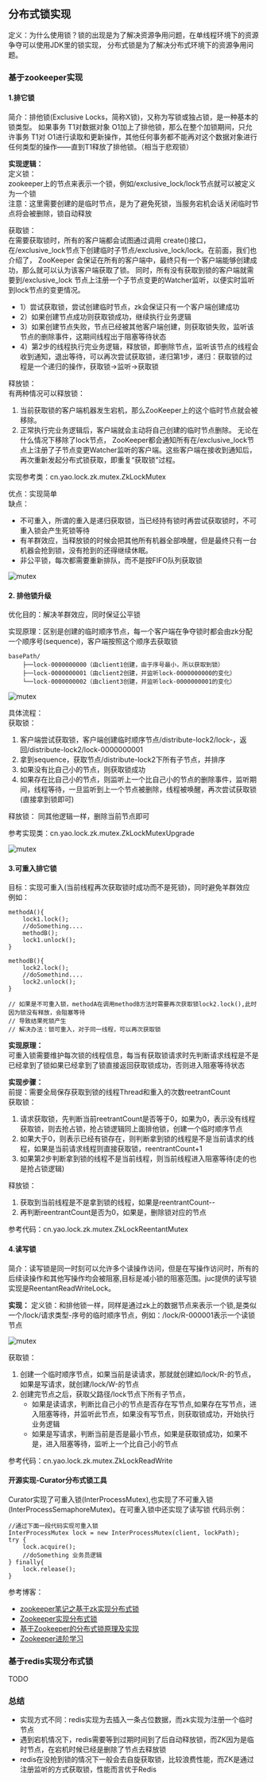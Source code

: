 ## 分布式锁实现
定义：为什么使用锁？锁的出现是为了解决资源争用问题，在单线程环境下的资源争夺可以使用JDK里的锁实现，
分布式锁是为了解决分布式环境下的资源争用问题。

### 基于zookeeper实现
#### 1.排它锁
简介：排他锁(Exclusive Locks，简称X锁)，又称为写锁或独占锁，是一种基本的锁类型。
如果事务 T1对数据对象 O1加上了排他锁，那么在整个加锁期间，只允许事务 T1对 O1进行读取和更新操作，其他任何事务都不能再对这个数据对象进行任何类型的操作——直到T1释放了排他锁。（相当于悲观锁）

**实现逻辑：**  
定义锁：  
zookeeper上的节点来表示一个锁，例如/exclusive_lock/lock节点就可以被定义为一个锁  
注意：这里需要创建的是临时节点，是为了避免死锁，当服务宕机会话关闭临时节点将会被删除，锁自动释放

获取锁：  
在需要获取锁时，所有的客户端都会试图通过调用 create()接口，在/exclusive_lock节点下创建临时子节点/exclusive_lock/lock。在前⾯，我们也介绍了，
ZooKeeper 会保证在所有的客户端中，最终只有⼀个客户端能够创建成功，那么就可以认为该客户端获取了锁。
同时，所有没有获取到锁的客户端就需要到/exclusive_lock 节点上注册⼀个子节点变更的Watcher监听，以便实时监听到lock节点的变更情况。
+ 1）尝试获取锁，尝试创建临时节点，zk会保证只有一个客户端创建成功
+ 2）如果创建节点成功则获取锁成功，继续执行业务逻辑
+ 3）如果创建节点失败，节点已经被其他客户端创建，则获取锁失败，监听该节点的删除事件，这期间线程出于阻塞等待状态
+ 4）第2步的线程执行完业务逻辑，释放锁，即删除节点，监听该节点的线程会收到通知，退出等待，可以再次尝试获取锁，递归第1步，递归：获取锁的过程是一个递归的操作，获取锁->监听->获取锁

释放锁：   
有两种情况可以释放锁：
1. 当前获取锁的客户端机器发生宕机，那么ZooKeeper上的这个临时节点就会被移除。
2. 正常执行完业务逻辑后，客户端就会主动将⾃⼰创建的临时节点删除。 无论在什么情况下移除了lock节点，
ZooKeeper都会通知所有在/exclusive_lock节点上注册了子节点变更Watcher监听的客户端。这些客户端在接收到通知后，再次重新发起分布式锁获取，即重复“获取锁”过程。

实现参考类：cn.yao.lock.zk.mutex.ZkLockMutex

优点：实现简单  
缺点：
+ 不可重入，所谓的重入是递归获取锁，当已经持有锁时再尝试获取锁时，不可重入锁会产生死锁等待
+ 有羊群效应，当释放锁的时候会把其他所有机器全部唤醒，但是最终只有一台机器会抢到锁，没有抢到的还得继续休眠。
+ 非公平锁，每次都需要重新排队，而不是按FIFO队列获取锁

![mutex](images/mutex.png)

#### 2. 排他锁升级
优化目的：解决羊群效应，同时保证公平锁

实现原理：区别是创建的临时顺序节点，每一个客户端在争夺锁时都会由zk分配一个顺序号(sequence)，客户端按照这个顺序去获取锁
```
basePath/
    ├──lock-0000000000（由client1创建，由于序号最小，所以获取到锁）
    ├──lock-0000000001（由client2创建，并监听lock-0000000000的变化）
    └──lock-0000000002（由client3创建，并监听lock-0000000001的变化）
```
![mutex](images/mutexUpgrade2.png)

具体流程：  
获取锁：  
1. 客户端尝试获取锁，客户端创建临时顺序节点/distribute-lock2/lock-，返回/distribute-lock2/lock-0000000001
2. 拿到sequence，获取节点/distribute-lock2下所有子节点，并排序
3. 如果没有比自己小的节点，则获取锁成功
4. 如果存在比自己小的节点，则监听上一个比自己小的节点的删除事件，监听期间，线程等待，一旦监听到上一个节点被删除，线程被唤醒，再次尝试获取锁(直接拿到锁即可)
    
释放锁： 同其他逻辑一样，删除当前节点即可

参考实现类：cn.yao.lock.zk.mutex.ZkLockMutexUpgrade

![mutex](images/mutexUpgrade.png)

#### 3.可重入排它锁
目标：实现可重入(当前线程再次获取锁时成功而不是死锁)，同时避免羊群效应  
例如：
```
methodA(){
    lock1.lock();
    //doSomething....
    methodB();
    lock1.unlock();
}

methodB(){
    lock2.lock();
    //doSomethind....
    lock2.unlock();
}

// 如果是不可重入锁，methodA在调用methodB方法时需要再次获取锁lock2.lock(),此时因为锁没有释放，会阻塞等待
// 导致结果死锁产生
// 解决办法：锁可重入，对于同一线程，可以再次获取锁
```

**实现原理：**  
可重入锁需要维护每次锁的线程信息，每当有获取锁请求时先判断请求线程是不是已经拿到了锁如果已经拿到了锁直接返回获取锁成功，否则进入阻塞等待状态

**实现步骤：**  
前提：需要全局保存获取到锁的线程Thread和重入的次数reetrantCount  
获取锁：  
1. 请求获取锁，先判断当前reetrantCount是否等于0，如果为0，表示没有线程获取锁，则去抢占锁，抢占锁逻辑同上面排他锁，创建一个临时顺序节点
2. 如果大于0，则表示已经有锁存在，则判断拿到锁的线程是不是当前请求的线程，如果是当前请求线程则直接获取锁，reentrantCount+1
3. 如果第2步判断拿到锁的线程不是当前线程，则当前线程进入阻塞等待(走的也是抢占锁逻辑)

释放锁：  
1. 获取到当前线程是不是拿到锁的线程，如果是reentrantCount--
2. 再判断reentrantCount是否为0，如果是，删除锁对应的节点

参考代码：cn.yao.lock.zk.mutex.ZkLockReentantMutex

#### 4.读写锁
简介：读写锁是同一时刻可以允许多个读操作访问，但是在写操作访问时，所有的后续读操作和其他写操作均会被阻塞,目标是减小锁的阻塞范围。juc提供的读写锁实现是ReentantReadWriteLock。

**实现：**
定义锁：和排他锁一样，同样是通过zk上的数据节点来表示一个锁,是类似一个/lock/请求类型-序号的临时顺序节点，例如：/lock/R-000001表示一个读锁节点

![mutex](images/readwrite.png)

获取锁：  
1. 创建一个临时顺序节点，如果当前是读请求，那就就创建如/lock/R-的节点，如果是写请求，就创建/lock/W-的节点
2. 创建完节点之后，获取父路径/lock节点下所有子节点，
    + 如果是读请求，判断比自己小的节点是否存在写节点,如果存在写节点，进入阻塞等待，并监听此节点，如果没有写节点，则获取锁成功，开始执行业务逻辑
    + 如果是写请求，判断当前是否是最小节点，如果是获取锁成功，如果不是，进入阻塞等待，监听上一个比自己小的节点
   
参考代码：cn.yao.lock.zk.mutex.ZkLockReadWrite
    
#### 开源实现-Curator分布式锁工具
Curator实现了可重入锁(InterProcessMutex),也实现了不可重入锁(InterProcessSemaphoreMutex)。在可重入锁中还实现了读写锁
代码示例：
```
//通过下面一段代码实现可重入锁
InterProcessMutex lock = new InterProcessMutex(client, lockPath);
try {
    lock.acquire();
    //doSomething 业务员逻辑
} finally{
    lock.release();
}
```

参考博客：
+ [zookeeper笔记之基于zk实现分布式锁](https://www.cnblogs.com/cc11001100/p/10269494.html)
+ [Zookeeper实现分布式锁](https://chenjiabing666.github.io/2020/04/19/Zookeeper%E5%AE%9E%E7%8E%B0%E5%88%86%E5%B8%83%E5%BC%8F%E9%94%81/)
+ [基于Zookeeper的分布式锁原理及实现](https://blog.didiyun.com/index.php/2018/11/20/zookeeper/)
+ [Zookeeper进阶学习](https://zhuanlan.zhihu.com/p/348968965)





### 基于redis实现分布式锁
TODO

### 总结
+ 实现方式不同：redis实现为去插入一条占位数据，而zk实现为注册一个临时节点
+ 遇到宕机情况下，redis需要等到过期时间到了后自动释放锁，而ZK因为是临时节点，在宕机时候已经是删除了节点去释放锁
+ redis在没抢到锁的情况下一般会去自旋获取锁，比较浪费性能，而ZK是通过注册监听的方式获取锁，性能而言优于Redis